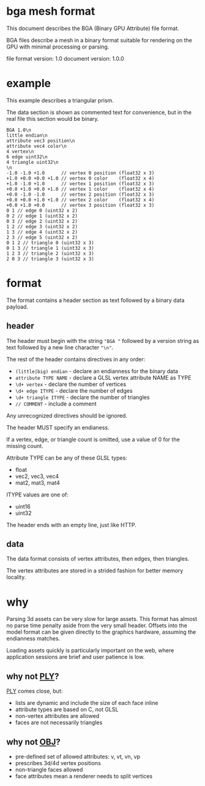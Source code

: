 # bga mesh format

This document describes the BGA (Binary GPU Attribute) file format.

BGA files describe a mesh in a binary format suitable for rendering on the GPU
with minimal processing or parsing.

file format version: 1.0
document version: 1.0.0

# example

This example describes a triangular prism.

The data section is shown as commented text for convenience, but in the real
file this section would be binary.

```
BGA 1.0\n
little endian\n
attribute vec3 position\n
attribute vec4 color\n
4 vertex\n
6 edge uint32\n
4 triangle uint32\n
\n
-1.0 -1.0 +1.0      // vertex 0 position (float32 x 3)
+1.0 +0.0 +0.0 +1.0 // vertex 0 color    (float32 x 4)
+1.0 -1.0 +1.0      // vertex 1 position (float32 x 3)
+0.0 +1.0 +0.0 +1.0 // vertex 1 color    (float32 x 4)
+0.0 -1.0 -1.0      // vertex 2 position (float32 x 3)
+0.0 +0.0 +1.0 +1.0 // vertex 2 color    (float32 x 4)
+0.0 +1.0 +0.0      // vertex 3 position (float32 x 3)
0 1 // edge 0 (uint32 x 2)
0 2 // edge 1 (uint32 x 2)
0 3 // edge 2 (uint32 x 2)
1 2 // edge 3 (uint32 x 2)
1 3 // edge 4 (uint32 x 2)
2 3 // edge 5 (uint32 x 2)
0 1 2 // triangle 0 (uint32 x 3)
0 1 3 // triangle 1 (uint32 x 3)
1 2 3 // triangle 2 (uint32 x 3)
2 0 3 // triangle 3 (uint32 x 3)
```

# format

The format contains a header section as text followed by a binary data payload.

## header

The header must begin with the string `"BGA "` followed by a version string as
text followed by a new line character `"\n"`.

The rest of the header contains directives in any order:

* `(little|big) endian` - declare an endianness for the binary data
* `attribute TYPE NAME` - declare a GLSL vertex attribute NAME as TYPE
* `\d+ vertex` - declare the number of vertices
* `\d+ edge ITYPE` - declare the number of edges
* `\d+ triangle ITYPE` - declare the number of triangles
* `// COMMENT` - include a comment

Any unrecognized directives should be ignored.

The header MUST specify an endianess.

If a vertex, edge, or triangle count is omitted, use a value of 0 for the
missing count.

Attribute TYPE can be any of these GLSL types:

* float
* vec2, vec3, vec4
* mat2, mat3, mat4

ITYPE values are one of:

* uint16
* uint32

The header ends with an empty line, just like HTTP.

## data

The data format consists of vertex attributes, then edges, then triangles.

The vertex attributes are stored in a strided fashion for better memory
locality.

# why

Parsing 3d assets can be very slow for large assets. This format has almost no
parse time penalty aside from the very small header. Offsets into the model
format can be given directly to the graphics hardware, assuming the endianness
matches.

Loading assets quickly is particularly important on the web, where application
sessions are brief and user patience is low.

## why not [PLY][]?

[PLY][] comes close, but:

* lists are dynamic and include the size of each face inline
* attribute types are based on C, not GLSL
* non-vertex attributes are allowed
* faces are not necessarily triangles

[PLY]: http://paulbourke.net/dataformats/ply/

## why not [OBJ][]?

* pre-defined set of allowed attributes: v, vt, vn, vp
* prescribes 3d/4d vertex positions
* non-triangle faces allowed
* face attributes mean a renderer needs to split vertices

[OBJ]: https://en.wikipedia.org/wiki/Wavefront_.obj_file
